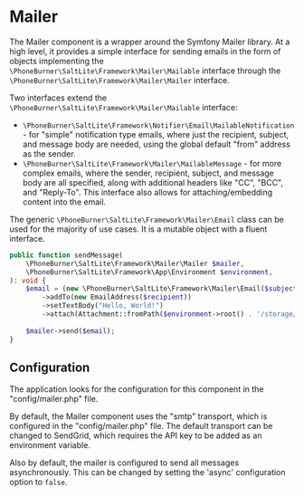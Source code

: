 # Mailer

The Mailer component is a wrapper around the Symfony Mailer library. At a high
level, it provides a simple interface for sending emails in the form of objects
implementing the `\PhoneBurner\SaltLite\Framework\Mailer\Mailable` interface through the
`\PhoneBurner\SaltLite\Framework\Mailer\Mailer` interface.

Two interfaces extend the `\PhoneBurner\SaltLite\Framework\Mailer\Mailable` interface:

- `\PhoneBurner\SaltLite\Framework\Notifier\Email\MailableNotification` - for "simple" notification type emails, where just the
  recipient, subject, and message body are needed, using the global default "from" address as the sender.
- `\PhoneBurner\SaltLite\Framework\Mailer\MailableMessage` - for more complex emails, where the sender, recipient,
  subject, and message body are all specified, along with additional headers like "CC", "BCC", and "Reply-To". This
  interface also allows for attaching/embedding content into the email.

The generic `\PhoneBurner\SaltLite\Framework\Mailer\Email` class can be used for the majority of use cases. It is a
mutable object with a fluent interface.

```php
public function sendMessage(
    \PhoneBurner\SaltLite\Framework\Mailer\Mailer $mailer,
    \PhoneBurner\SaltLite\Framework\App\Environment $environment,
): void {
    $email = (new \PhoneBurner\SaltLite\Framework\Mailer\Email($subject))
        ->addTo(new EmailAddress($recipient))
        ->setTextBody("Hello, World!")
        ->attach(Attachment::fromPath($environment->root() . '/storage/doc.pdf'));
    
    $mailer->send($email);
}
```

## Configuration

The application looks for the configuration for this component in the "config/mailer.php" file.

By default, the Mailer component uses the "smtp" transport, which is configured in the "config/mailer.php" file. The default
transport can be changed to SendGrid, which requires the API key to be added as an environment variable.

Also by default, the mailer is configured to send all messages asynchronously. This can be changed by setting the
'async' configuration option to `false`.